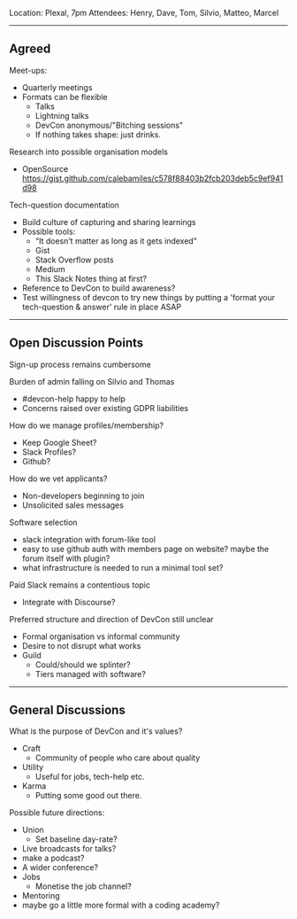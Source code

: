Location: Plexal, 7pm
Attendees: Henry, Dave, Tom, Silvio, Matteo, Marcel

---

## Agreed

Meet-ups:

- Quarterly meetings
- Formats can be flexible
  - Talks
  - Lightning talks
  - DevCon anonymous/"Bitching sessions"
  - If nothing takes shape: just drinks.

Research into possible organisation models

- OpenSource https://gist.github.com/calebamiles/c578f88403b2fcb203deb5c9ef941d98


Tech-question documentation

- Build culture of capturing and sharing learnings
- Possible tools:
  - “It doesn’t matter as long as it gets indexed"
  - Gist
  - Stack Overflow posts
  - Medium
  - This Slack Notes thing at first?
- Reference to DevCon to build awareness?
- Test willingness of devcon to try new things by putting a 'format your tech-question & answer' rule in place ASAP

---

## Open Discussion Points

Sign-up process remains cumbersome

Burden of admin falling on Silvio and Thomas

- #devcon-help happy to help
- Concerns raised over existing GDPR liabilities

How do we manage profiles/membership?

- Keep Google Sheet?
- Slack Profiles?
- Github?

How do we vet applicants?
- Non-developers beginning to join
- Unsolicited sales messages

Software selection

- slack integration with forum-like tool
- easy to use github auth with members page on website? maybe the forum itself with plugin?
- what infrastructure is needed to run a minimal tool set?

Paid Slack remains a contentious topic

- Integrate with Discourse?

Preferred structure and direction of DevCon still unclear

- Formal organisation vs informal community
- Desire to not disrupt what works
- Guild
  - Could/should we splinter?
  - Tiers managed with software?

---

## General Discussions

What is the purpose of DevCon and it's values?

- Craft
  - Community of people who care about quality
- Utility
  - Useful for jobs, tech-help etc.
- Karma
  - Putting some good out there.

Possible future directions:

- Union
  - Set baseline day-rate?
- Live broadcasts for talks? 
- make a podcast?
- A wider conference?
- Jobs
  - Monetise the job channel?
- Mentoring
- maybe go a little more formal with a coding academy?
